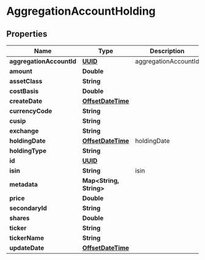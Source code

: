 
# AggregationAccountHolding

## Properties
Name | Type | Description | Notes
------------ | ------------- | ------------- | -------------
**aggregationAccountId** | [**UUID**](UUID.md) | aggregationAccountId |  [optional]
**amount** | **Double** |  |  [optional]
**assetClass** | **String** |  |  [optional]
**costBasis** | **Double** |  |  [optional]
**createDate** | [**OffsetDateTime**](OffsetDateTime.md) |  |  [optional]
**currencyCode** | **String** |  |  [optional]
**cusip** | **String** |  |  [optional]
**exchange** | **String** |  |  [optional]
**holdingDate** | [**OffsetDateTime**](OffsetDateTime.md) | holdingDate |  [optional]
**holdingType** | **String** |  |  [optional]
**id** | [**UUID**](UUID.md) |  |  [optional]
**isin** | **String** | isin |  [optional]
**metadata** | **Map&lt;String, String&gt;** |  |  [optional]
**price** | **Double** |  |  [optional]
**secondaryId** | **String** |  |  [optional]
**shares** | **Double** |  | 
**ticker** | **String** |  | 
**tickerName** | **String** |  | 
**updateDate** | [**OffsetDateTime**](OffsetDateTime.md) |  |  [optional]



